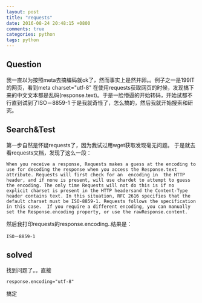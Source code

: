 ```yaml
---
layout: post
title: "requests"
date: 2016-08-24 20:48:15 +0800
comments: true
categories: python
tags: python
---
```

## Question
我一直以为按照meta去搞编码就ok了，然而事实上是然并卵。。例子之一是199IT的网页，看到meta charset="utf-8"
在使用requests获取网页的时候，发现搞下来的中文文本都是乱码(response.text)。于是一脸懵逼的开始转码，开始试都不行直到试到了ISO－8859-1
于是我就奇怪了，怎么搞的，然后我就开始搜索和研究。
## Search&Test
第一步自然是怀疑requests了，因为我试过用wget获取发现毫无问题。
于是就去看requests文档，发现了这么一段：

`When you receive a response, Requests makes a guess at the encoding to use for decoding the
response when you access the Response.text attribute. Requests will first check for an  encoding in 
the HTTP header, and if none is present, will use chardet to attempt to guess the encoding.
The only time Requests will not do this is if no explicit charset is present in the HTTP
headersand the Content-Type header contains text. In this situation, RFC 2616 specifies that
the default charset must be ISO-8859-1. Requests follows the specification in this case. 
If you require a different encoding, you can manually set the Response.encoding property,
or use the rawResponse.content.`

然后我打印requests的response.encoding..结果是：

    ISO－8859-1

## solved
找到问题了。。直接

    response.encoding="utf-8"

 搞定
